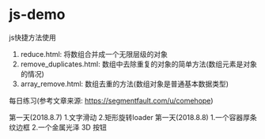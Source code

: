 # js-demo

js快捷方法使用
1. reduce.html: 将数组合并成一个无限层级的对象
2. remove_duplicates.html: 数组中去除重复的对象的简单方法(数组元素是对象的情况)
3. array_remove.html: 数组去重的方法(数组对象是普通基本数据类型)

每日练习(参考文章来源: https://segmentfault.com/u/comehope)

第一天(2018.8.7) 1.文字滑动 2.矩形旋转loader
第一天(2018.8.8) 1.一个容器厚条纹边框 2.一个金属光泽 3D 按钮
